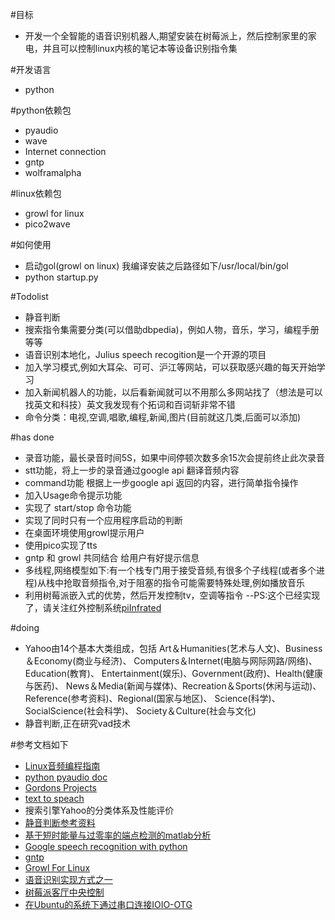 #目标
* 开发一个全智能的语音识别机器人,期望安装在树莓派上，然后控制家里的家电，并且可以控制linux内核的笔记本等设备识别指令集

#开发语言
* python

#python依赖包
* pyaudio
* wave
* Internet connection
* gntp
* wolframalpha

#linux依赖包
* growl for linux
* pico2wave

#如何使用
* 启动gol(growl on linux) 我编译安装之后路径如下/usr/local/bin/gol
* python startup.py

#Todolist
* 静音判断
* 搜索指令集需要分类(可以借助dbpedia)，例如人物，音乐，学习，编程手册等等
* 语音识别本地化，Julius speech recogition是一个开源的项目
* 加入学习模式,例如大耳朵、可可、沪江等网站，可以获取感兴趣的每天开始学习
* 加入新闻机器人的功能，以后看新闻就可以不用那么多网站找了（想法是可以找英文和科技）英文我发现有个拓词和百词斩非常不错
* 命令分类：电视,空调,唱歌,编程,新闻,图片(目前就这几类,后面可以添加)

#has done
* 录音功能，最长录音时间5S，如果中间停顿次数多余15次会提前终止此次录音
* stt功能，将上一步的录音通过google api 翻译音频内容
* command功能 根据上一步google api 返回的内容，进行简单指令操作
* 加入Usage命令提示功能
* 实现了 start/stop 命令功能
* 实现了同时只有一个应用程序启动的判断
* 在桌面环境使用growl提示用户
* 使用pico实现了tts
* gntp 和 growl 共同结合 给用户有好提示信息
* 多线程,网络模型如下:有一个栈专门用于接受音频,有很多个子线程(或者多个进程)从栈中抢取音频指令,对于阻塞的指令可能需要特殊处理,例如播放音乐
* 利用树莓派嵌入式的优势，然后开发控制tv，空调等指令 --PS:这个已经实现了，请关注红外控制系统[piInfrated](https://github.com/apanly/piInfrated)


#doing
* Yahoo由14个基本大类组成，包括
    Art＆Humanities(艺术与人文)、Business＆Economy(商业与经济)、
    Computers＆Internet(电脑与网际网路/网络)、Education(教育)、
    Entertainment(娱乐)、Government(政府)、Health(健康与医药)、
    News＆Media(新闻与媒体)、Recreation＆Sports(休闲与运动)、
    Reference(参考资料)、Regional(国家与地区)、
    Science(科学)、SocialScience(社会科学)、
    Society＆Culture(社会与文化)
* 静音判断,正在研究vad技术


#参考文档如下
* [Linux音频编程指南](http://www.ibm.com/developerworks/cn/linux/l-audio/index.html)
* [python pyaudio doc](http://people.csail.mit.edu/hubert/pyaudio/#docs)
* [Gordons Projects](https://projects.drogon.net/raspberry-pi/wiringpi/)
* [text to speach](http://translate.google.com/translate_tts?q=%E6%AC%A2%E8%BF%8E%E5%85%89%E4%B8%B4%E4%B8%83%E5%93%A5%E7%9A%84%E5%8D%9A%E5%AE%A2&tl=zh-CN)
* 搜索引擎Yahoo的分类体系及性能评价
* [静音判断参考资料](http://ibillxia.github.io/blog/2013/05/22/audio-signal-processing-time-domain-Voice-Activity-Detection/)
* [基于短时能量与过零率的端点检测的matlab分析 ](http://blog.csdn.net/ziyuzhao123/article/details/8932336)
* [Google speech recognition with python](http://campus.albion.edu/squirrel/2012/03/01/google-speech-recognition-with-python/)
* [gntp](https://github.com/kfdm/gntp)
* [Growl For Linux](https://github.com/apanly/growl-for-linux)
* [语音识别实现方式之一](http://a7b.cn/2013/%E8%AF%AD%E9%9F%B3%E8%AF%86%E5%88%AB/#toc_3)
* [树莓派客厅中央控制](http://www.peiqianhuo.net/?p=28)
* [在Ubuntu的系统下通过串口连接IOIO-OTG](http://www.oschina.net/question/1174645_116717)
